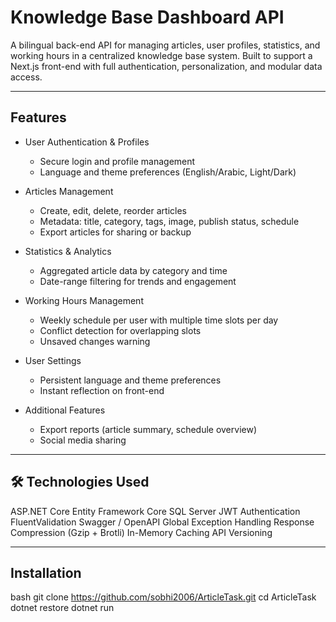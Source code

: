 # Knowledge Base Dashboard API

A bilingual back-end API for managing articles, user profiles, statistics, and working hours in a centralized knowledge base system. Built to support a Next.js front-end with full authentication, personalization, and modular data access.

---

## Features

- User Authentication & Profiles
  - Secure login and profile management
  - Language and theme preferences (English/Arabic, Light/Dark)

- Articles Management
  - Create, edit, delete, reorder articles
  - Metadata: title, category, tags, image, publish status, schedule
  - Export articles for sharing or backup

- Statistics & Analytics
  - Aggregated article data by category and time
  - Date-range filtering for trends and engagement

- Working Hours Management
  - Weekly schedule per user with multiple time slots per day
  - Conflict detection for overlapping slots
  - Unsaved changes warning

- User Settings
  - Persistent language and theme preferences
  - Instant reflection on front-end

- Additional Features
  - Export reports (article summary, schedule overview)
  - Social media sharing

---

## 🛠 Technologies Used

ASP.NET Core
Entity Framework Core
SQL Server
JWT Authentication
FluentValidation
Swagger / OpenAPI
Global Exception Handling
Response Compression (Gzip + Brotli)
In-Memory Caching
API Versioning

---

## Installation

bash
git clone https://github.com/sobhi2006/ArticleTask.git
cd ArticleTask
dotnet restore
dotnet run
